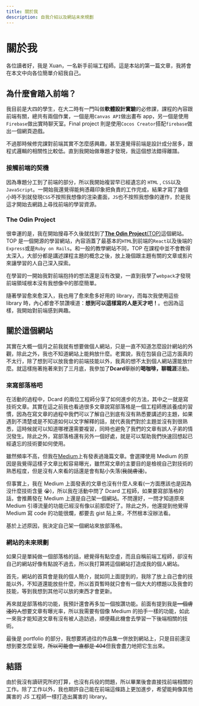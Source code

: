 ```yaml
---
title: 關於我
description: 自我介紹以及網站未來規劃
---
```


# 關於我

各位讀者好，我是 Xuan，一名新手前端工程師。這是本站的第一篇文章，我將會在本文中向各位簡單介紹我自己。

## 為什麼會踏入前端？

我目前是大四的學生，在大二時有一門叫做**軟體設計實驗**的必修課，課程的內容跟前端有關，總共有兩個作業，一個是用`Canvas API`做出畫布 app，另一個是使用`Firebase`做出實時聊天室。Final project 則是使用`Cocos Creator`搭配`firebase`做出一個網頁遊戲。

不過那時候修完課對前端其實不怎麼感興趣，甚至還覺得前端是設計成分居多，跟程式邏輯的相關性比較低。直到我開始做專題才發現，我這個想法錯得離譜。

<!-- more -->

### 接觸前端的契機

因為專題分工到了前端的部分，所以我開始複習早已經遺忘的 `HTML` , `CSS`以及`JavaScript`。一開始我還覺得能夠憑藉印象把負責的工作完成，結果才寫了幾個小時不到就發現`CSS`不按照我想像的渲染畫面，`JS`也不按照我想像的運作，於是我這才開始去網路上尋找前端的學習資源。

### The Odin Project

很幸運的是，我在開始搜尋不久後就找到了[**The Odin Project**(TOP)](https://www.theodinproject.com/)這個網站。TOP 是一個開源的學習網站，內容涵蓋了最基本的`HTML`到前端的`React`以及後端的`Express`或是`Ruby on Rails`。和一般的教學網站不同，TOP 在課程中並不會教得太深入，大部分都是講述課程主題的概念之後，放上幾個跟主題有關的文章或影片來讓學習的人自己深入探索。

在學習的一開始我對前端抱持的想法還是沒有改變，一直到我學了`webpack`才發現前端領域根本沒有我想像中的那麼簡單。

隨著學習愈來愈深入，我也用了愈來愈多好用的 library，而每次我使用這些 library 時，內心都會不禁讚嘆道：**想到可以這樣寫的人是天才吧！**。也因為這樣，我開始對前端感到興趣。

## 關於這個網站

其實在大概一個月之前我就有想要做個人網站，只是一直不知道怎麼設計網站的外觀，除此之外，我也不知道網站上能夠放什麼。老實說，我在包裝自己這方面真的不太行，除了想到可以放我會的前端技能以外，我真的想不太到個人網站還能放什麼。就這樣拖著拖著來到了三月底，我參加了**Dcard**舉辦的**喝咖啡，聊職涯**活動。

### 來寫部落格吧

在活動的過程中，Dcard 的兩位工程師分享了如何進步的方法，其中之一就是寫技術文章。其實在這之前我也看過很多文章說寫部落格是一個工程師應該養成的習慣，因為在寫文章的過程中我們可以了解自己到底有沒有熟悉要講述的主題，如果遇到不清楚或是不知道如何以文字解釋的話，就代表我們對於主題並沒有到很熟悉，這時候就可以知道哪裡還需要複習，同時也避免了我們的文章有誤人子弟的情況發生。除此之外，寫部落格還有另外一個好處，就是可以幫助我們快速回想起已經遺忘的技術要如何使用。

雖然頻率不高，但我在[Medium](https://medium.com/@97ssps30212)上有發表過幾篇文章。會選擇使用 Medium 的原因是我覺得這樣子文章比較容易曝光，雖然寫文章的主要目的是檢視自己對技術的熟悉程度，但是沒有人來看的話還是會有點小失落(~~我就膚淺~~)。

但事實上，我在 Medium 上面發表的文章也沒有什麼人來看(一方面應該也是因為沒什麼技術含量 😭)，所以我在活動中問了 Dcard 工程師，如果要寫部落格的話，會推薦發在 Medium 上還是自己架一個網站。不問還好，一問才知道原來 Medium 引導流量的功能已經沒有像以前那麼好了。除此之外，他還提到他覺得 Medium 寫 code 的功能很爛，都要去 gist 貼上來，不然根本沒辦法看。

基於上述原因，我決定自己架一個網站來放部落格。

### 網站的未來規劃

如果只是單純做一個部落格的話，總覺得有點空虛，而且自稱前端工程師，卻沒有自己的網站好像有點說不過去，所以我打算將這個網站打造成我的個人網站。

首先，網站的首頁會是我的個人簡介，就如同上面提到的，我除了放上自己會的技能以外，不知道還能放些什麼，所以首頁暫時就只會有一個大大的標題以及我會的技能，等到我想到其他可以放的東西才會更新。

再來就是部落格的功能，我預計還會再多加一個按讚功能。前面有提到我~~是一個膚淺的人~~想要文章有曝光率，所以我需要有個像 Medium 的拍手一樣的功能，如此一來我才能知道文章有沒有被人造訪過，順便藉此機會去學習一下後端相關的技術。

最後是 portfolio 的部分，我想要將過往的作品集一併放到網站上，只是目前還沒想到要怎麼呈現，~~所以可能會一直都是 404~~但我會盡力地把它生出來。

## 結語

由於我沒有讀研究所的打算，也沒有兵役的問題，所以畢業後會直接找前端相關的工作。除了工作以外，我也期許自己能在前端這條路上更加進步，希望能夠像其他厲害的 JS 工程師一樣打造出厲害的 library。
